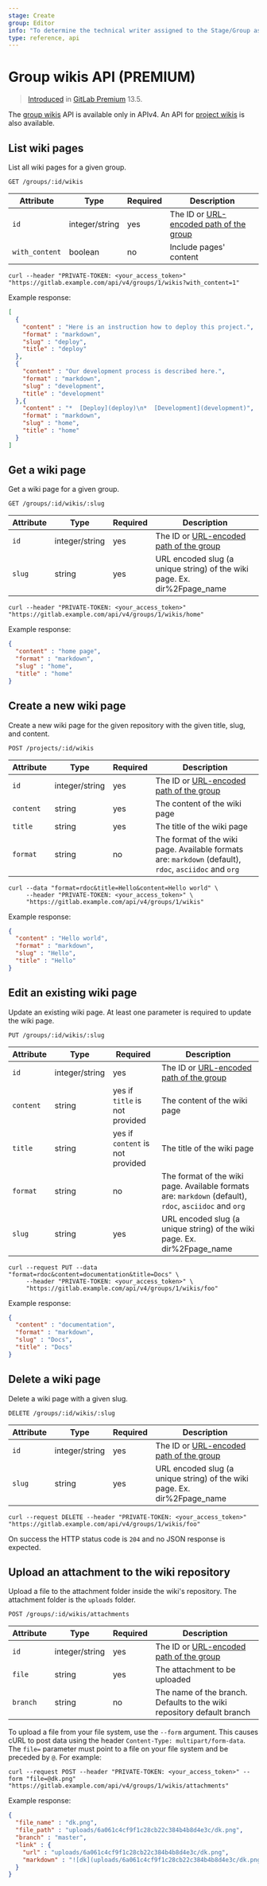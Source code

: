 ```yaml
---
stage: Create
group: Editor
info: "To determine the technical writer assigned to the Stage/Group associated with this page, see https://about.gitlab.com/handbook/engineering/ux/technical-writing/#assignments"
type: reference, api
---
```


# Group wikis API **(PREMIUM)**

> [Introduced](https://gitlab.com/gitlab-org/gitlab/-/issues/212199) in [GitLab Premium](https://about.gitlab.com/pricing/) 13.5.

The [group wikis](../user/project/wiki/index.md#group-wikis) API is available only in APIv4.
An API for [project wikis](wikis.md) is also available.

## List wiki pages

List all wiki pages for a given group.

```plaintext
GET /groups/:id/wikis
```

| Attribute      | Type           | Required | Description                                                                   |
| ---------      | -------        | -------- | ---------------------                                                         |
| `id`           | integer/string | yes      | The ID or [URL-encoded path of the group](README.md#namespaced-path-encoding) |
| `with_content` | boolean        | no       | Include pages' content                                                        |

```shell
curl --header "PRIVATE-TOKEN: <your_access_token>" "https://gitlab.example.com/api/v4/groups/1/wikis?with_content=1"
```

Example response:

```json
[
  {
    "content" : "Here is an instruction how to deploy this project.",
    "format" : "markdown",
    "slug" : "deploy",
    "title" : "deploy"
  },
  {
    "content" : "Our development process is described here.",
    "format" : "markdown",
    "slug" : "development",
    "title" : "development"
  },{
    "content" : "*  [Deploy](deploy)\n*  [Development](development)",
    "format" : "markdown",
    "slug" : "home",
    "title" : "home"
  }
]
```

## Get a wiki page

Get a wiki page for a given group.

```plaintext
GET /groups/:id/wikis/:slug
```

| Attribute | Type           | Required | Description                                                                   |
| --------- | -------        | -------- | ---------------------                                                         |
| `id`      | integer/string | yes      | The ID or [URL-encoded path of the group](README.md#namespaced-path-encoding) |
| `slug`    | string         | yes      | URL encoded slug (a unique string) of the wiki page. Ex. dir%2Fpage_name      |

```shell
curl --header "PRIVATE-TOKEN: <your_access_token>" "https://gitlab.example.com/api/v4/groups/1/wikis/home"
```

Example response:

```json
{
  "content" : "home page",
  "format" : "markdown",
  "slug" : "home",
  "title" : "home"
}
```

## Create a new wiki page

Create a new wiki page for the given repository with the given title, slug, and content.

```plaintext
POST /projects/:id/wikis
```

| Attribute     | Type           | Required | Description                                                                                            |
| ------------- | -------        | -------- | ----------------------------                                                                           |
| `id`          | integer/string | yes      | The ID or [URL-encoded path of the group](README.md#namespaced-path-encoding)                          |
| `content`     | string         | yes      | The content of the wiki page                                                                           |
| `title`       | string         | yes      | The title of the wiki page                                                                             |
| `format`      | string         | no       | The format of the wiki page. Available formats are: `markdown` (default), `rdoc`, `asciidoc` and `org` |

```shell
curl --data "format=rdoc&title=Hello&content=Hello world" \
     --header "PRIVATE-TOKEN: <your_access_token>" \
     "https://gitlab.example.com/api/v4/groups/1/wikis"
```

Example response:

```json
{
  "content" : "Hello world",
  "format" : "markdown",
  "slug" : "Hello",
  "title" : "Hello"
}
```

## Edit an existing wiki page

Update an existing wiki page. At least one parameter is required to update the wiki page.

```plaintext
PUT /groups/:id/wikis/:slug
```

| Attribute       | Type           | Required                          | Description                                                                                            |
| --------------- | -------        | --------------------------------- | -------------------------------                                                                        |
| `id`            | integer/string | yes                               | The ID or [URL-encoded path of the group](README.md#namespaced-path-encoding)                          |
| `content`       | string         | yes if `title` is not provided    | The content of the wiki page                                                                           |
| `title`         | string         | yes if `content` is not provided  | The title of the wiki page                                                                             |
| `format`        | string         | no                                | The format of the wiki page. Available formats are: `markdown` (default), `rdoc`, `asciidoc` and `org` |
| `slug`          | string         | yes                               | URL encoded slug (a unique string) of the wiki page. Ex. dir%2Fpage_name                                                        |

```shell
curl --request PUT --data "format=rdoc&content=documentation&title=Docs" \
     --header "PRIVATE-TOKEN: <your_access_token>" \
     "https://gitlab.example.com/api/v4/groups/1/wikis/foo"
```

Example response:

```json
{
  "content" : "documentation",
  "format" : "markdown",
  "slug" : "Docs",
  "title" : "Docs"
}
```

## Delete a wiki page

Delete a wiki page with a given slug.

```plaintext
DELETE /groups/:id/wikis/:slug
```

| Attribute | Type           | Required | Description                                                                   |
| --------- | -------        | -------- | ---------------------                                                         |
| `id`      | integer/string | yes      | The ID or [URL-encoded path of the group](README.md#namespaced-path-encoding) |
| `slug`    | string         | yes      | URL encoded slug (a unique string) of the wiki page. Ex. dir%2Fpage_name      |

```shell
curl --request DELETE --header "PRIVATE-TOKEN: <your_access_token>" "https://gitlab.example.com/api/v4/groups/1/wikis/foo"
```

On success the HTTP status code is `204` and no JSON response is expected.

## Upload an attachment to the wiki repository

Upload a file to the attachment folder inside the wiki's repository. The
attachment folder is the `uploads` folder.

```plaintext
POST /groups/:id/wikis/attachments
```

| Attribute     | Type           | Required | Description                                                                   |
| ------------- | -------        | -------- | ----------------------------                                                  |
| `id`          | integer/string | yes      | The ID or [URL-encoded path of the group](README.md#namespaced-path-encoding) |
| `file`        | string         | yes      | The attachment to be uploaded                                                 |
| `branch`      | string         | no       | The name of the branch. Defaults to the wiki repository default branch        |

To upload a file from your file system, use the `--form` argument. This causes
cURL to post data using the header `Content-Type: multipart/form-data`.
The `file=` parameter must point to a file on your file system and be preceded
by `@`. For example:

```shell
curl --request POST --header "PRIVATE-TOKEN: <your_access_token>" --form "file=@dk.png" "https://gitlab.example.com/api/v4/groups/1/wikis/attachments"
```

Example response:

```json
{
  "file_name" : "dk.png",
  "file_path" : "uploads/6a061c4cf9f1c28cb22c384b4b8d4e3c/dk.png",
  "branch" : "master",
  "link" : {
    "url" : "uploads/6a061c4cf9f1c28cb22c384b4b8d4e3c/dk.png",
    "markdown" : "![dk](uploads/6a061c4cf9f1c28cb22c384b4b8d4e3c/dk.png)"
  }
}
```
